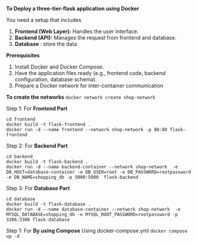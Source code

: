 **To Deploy a three-tier-flask application using Docker**

You need a setup that includes 

1. **Frontend (Web Layer):** Handles the user interface.
2.  **Backend (API):** Manages the request  from frontend and database.
3.  **Database** : store the data

**Prerequisites**

1. Install Docker and Docker Compose.
2. Have the application files ready (e.g., frontend code, backend configuration, database schema).
3.  Prepare a Docker network for inter-container communication
   
**To create the networks**
    `docker network create shop-network`
   
Step 1: For **Frontend Part** 

    
    cd frontend
    docker build -t flask-frontend .
    docker run -d --name frontend --network shop-network -p 80:80 flask-frontend
    
    
Step 2: For **Backend Part**
    
    cd backend
    docker build -t flask-backend .
    docker run -d --name backend-container --network shop-network  -e DB_HOST=database-container -e DB_USER=root -e DB_PASSWORD=rootpassword -e DB_NAME=shopping_db -p 5000:5000  flask-backend

Step 3: For **Database Part**
    
    cd database
    docker build -t flask-database .
    docker run -d --name database-container --network shop-network  -e MYSQL_DATABASE=shopping_db -e MYSQL_ROOT_PASSWORD=rootpassword -p 3306:3306 flask-database                  
                                                       
Step 1: For **By using Compose**
   Using docker-compose.yml `docker compose up -d`

